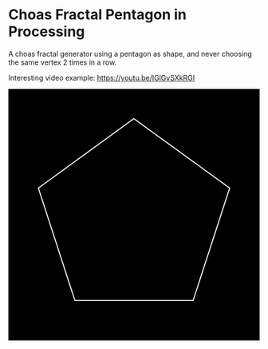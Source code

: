 # Choas Fractal Pentagon in Processing

A choas fractal generator using a pentagon as shape, and never choosing the same vertex 2 times in a row.

Interesting video example: https://youtu.be/IGlGvSXkRGI

![](https://github.com/KasperZutterman/Processing-Sketches/blob/master/Choas_Fractal_Pentagon_Different_Point/Fractal_Pentagon_Different_Point.gif)
